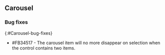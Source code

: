 ## Carousel

### Bug fixes
{:#Carousel-bug-fixes}

* \#FB34517 - The carousel item will no more disappear on selection when the control contains two items.
